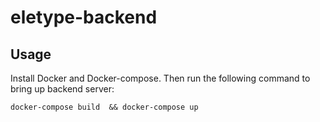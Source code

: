 # eletype-backend

## Usage

Install Docker and Docker-compose. Then run the following command to bring up
backend server:

```
docker-compose build  && docker-compose up
```
